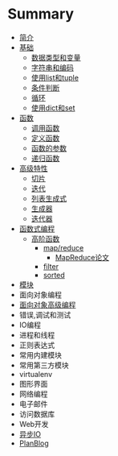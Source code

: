 # Summary

* [简介](README.md)
* [基础](Chapter_01.md)
  * [数据类型和变量](Article_01_01.md)
  * [字符串和编码](Article_01_02.md)
  * [使用list和tuple](Article_01_03.md)
  * [条件判断](Article_01_04.md)
  * [循环](Article_01_05.md)
  * [使用dict和set](Article_01_06.md)
* [函数](Chapter_02.md)
  * [调用函数](Article_02_01.md)
  * [定义函数](Article_02_02.md)
  * [函数的参数](Article_02_03.md)
  * [递归函数](Article_02_04.md)
* [高级特性](Chapter_03.md)
  * [切片](Chapter_03/qie-pian.md)
  * [迭代](Chapter_03/die-dai.md)
  * [列表生成式](Chapter_03/lie-biao-sheng-cheng-qi.md)
  * [生成器](Chapter_03/sheng-cheng-qi.md)
  * [迭代器](Chapter_03/die-dai-qi.md)
* [函数式编程](Chapter_04.md)
  * [高阶函数](Chapter_04/gao-jie-han-shu.md)
    * [map/reduce](Chapter_04/gao-jie-han-shu/mapreduce.md)
      * [MapReduce论文](Chapter_04/gao-jie-han-shu/mapreduce/mapreducelun-wen.md)
    * [filter](Chapter_04/gao-jie-han-shu/mapreduce/filter.md)
    * [sorted](Chapter_04/gao-jie-han-shu/sorted.md)
* [模块](mo-kuai.md)
* 面向对象编程
* [面向对象高级编程](mian-xiang-dui-xiang-gao-ji-bian-cheng.md)
* 错误,调试和测试
* IO编程
* 进程和线程
* 正则表达式
* 常用内建模块
* 常用第三方模块
* virtualenv
* 图形界面
* 网络编程
* 电子邮件
* 访问数据库
* Web开发
* [异步IO](yi-bu-io.md)
* [PlanBlog](planblog.md)

